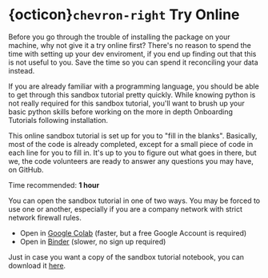 # {octicon}`chevron-right` Try Online

Before you go through the trouble of installing the package on your machine, why not give it a try online first? There's no reason to spend the time with setting up your dev enviroment, if you end up finding out that this is not useful to you. Save the time so you can spend it reconciling your data instead.

If you are already familiar with a programming language, you should be able to get through this sandbox tutorial pretty quickly. While knowing python is not really required for this sandbox tutorial, you'll want to brush up your basic python skills before working on the more in depth Onboarding Tutorials following installation.

This online sandbox tutorial is set up for you to "fill in the blanks". Basically, most of the code is already completed, except for a small piece of code in each line for you to fill in. It's up to you to figure out what goes in there, but we, the code volunteers are ready to answer any questions you may have, on GitHub.

Time recommended: **1 hour**

You can open the sandbox tutorial in one of two ways. You may be forced to use one or another, especially if you are a company network with strict network firewall rules.

- Open in [Google Colab](https://githubtocolab.com/casact/chainladder-python/master/docs/getting_started/online_sandbox/demo-blank-concurrent.ipynb) (faster, but a free Google Account is required)
- Open in [Binder](https://mybinder.org/v2/gh/casact/chainladder-python/master/docs/getting_started/online_sandbox/demo-blank-concurrent.ipynb) (slower, no sign up required)

<!-- # old stuff -->
<!-- - Open in [Google Colab](https://githubtocolab.com/casact/chainladder-python/blob/master/docs/library/2022_cas_annual_meeting/demo-blank-concurrent.ipynb) (faster, but a free Google Account is required)
- Open in [Binder](https://mybinder.org/v2/gh/casact/chainladder-python/master?urlpath=treedocs/library/2022_cas_annual_meeting/demo-blank-concurrent.ipynb) (slower, no sign up required) -->

Just in case you want a copy of the sandbox tutorial notebook, you can download it [here](https://github.com/casact/chainladder-python/blob/master/docs/getting_started/online_sandbox/demo-blank-concurrent.ipynb).
